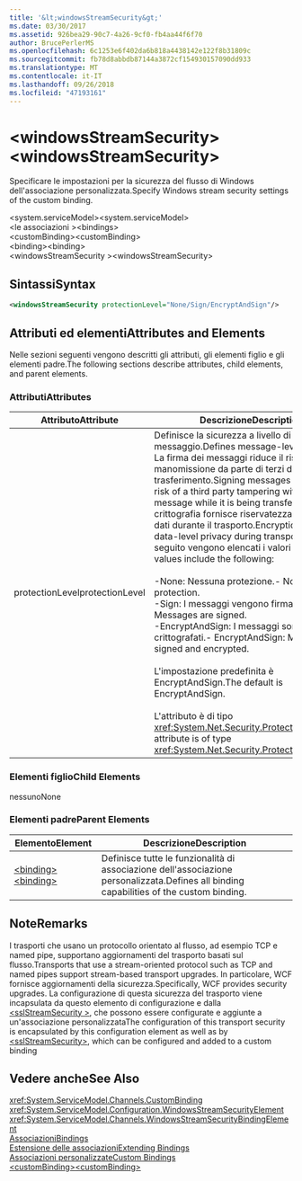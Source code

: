 ```yaml
---
title: '&lt;windowsStreamSecurity&gt;'
ms.date: 03/30/2017
ms.assetid: 926bea29-90c7-4a26-9cf0-fb4aa44f6f70
author: BrucePerlerMS
ms.openlocfilehash: 6c1253e6f402da6b818a4438142e122f8b31809c
ms.sourcegitcommit: fb78d8abbdb87144a3872cf154930157090dd933
ms.translationtype: MT
ms.contentlocale: it-IT
ms.lasthandoff: 09/26/2018
ms.locfileid: "47193161"
---
```

# <a name="ltwindowsstreamsecuritygt"></a><span data-ttu-id="78cc4-102">&lt;windowsStreamSecurity&gt;</span><span class="sxs-lookup"><span data-stu-id="78cc4-102">&lt;windowsStreamSecurity&gt;</span></span>
<span data-ttu-id="78cc4-103">Specificare le impostazioni per la sicurezza del flusso di Windows dell'associazione personalizzata.</span><span class="sxs-lookup"><span data-stu-id="78cc4-103">Specify Windows stream security settings of the custom binding.</span></span>  
  
 <span data-ttu-id="78cc4-104">\<system.serviceModel></span><span class="sxs-lookup"><span data-stu-id="78cc4-104">\<system.serviceModel></span></span>  
<span data-ttu-id="78cc4-105">\<le associazioni ></span><span class="sxs-lookup"><span data-stu-id="78cc4-105">\<bindings></span></span>  
<span data-ttu-id="78cc4-106">\<customBinding></span><span class="sxs-lookup"><span data-stu-id="78cc4-106">\<customBinding></span></span>  
<span data-ttu-id="78cc4-107">\<binding></span><span class="sxs-lookup"><span data-stu-id="78cc4-107">\<binding></span></span>  
<span data-ttu-id="78cc4-108">\<windowsStreamSecurity ></span><span class="sxs-lookup"><span data-stu-id="78cc4-108">\<windowsStreamSecurity></span></span>  
  
## <a name="syntax"></a><span data-ttu-id="78cc4-109">Sintassi</span><span class="sxs-lookup"><span data-stu-id="78cc4-109">Syntax</span></span>  
  
```xml  
<windowsStreamSecurity protectionLevel="None/Sign/EncryptAndSign"/>  
```  
  
## <a name="attributes-and-elements"></a><span data-ttu-id="78cc4-110">Attributi ed elementi</span><span class="sxs-lookup"><span data-stu-id="78cc4-110">Attributes and Elements</span></span>  
 <span data-ttu-id="78cc4-111">Nelle sezioni seguenti vengono descritti gli attributi, gli elementi figlio e gli elementi padre.</span><span class="sxs-lookup"><span data-stu-id="78cc4-111">The following sections describe attributes, child elements, and parent elements.</span></span>  
  
### <a name="attributes"></a><span data-ttu-id="78cc4-112">Attributi</span><span class="sxs-lookup"><span data-stu-id="78cc4-112">Attributes</span></span>  
  
|<span data-ttu-id="78cc4-113">Attributo</span><span class="sxs-lookup"><span data-stu-id="78cc4-113">Attribute</span></span>|<span data-ttu-id="78cc4-114">Descrizione</span><span class="sxs-lookup"><span data-stu-id="78cc4-114">Description</span></span>|  
|---------------|-----------------|  
|<span data-ttu-id="78cc4-115">protectionLevel</span><span class="sxs-lookup"><span data-stu-id="78cc4-115">protectionLevel</span></span>|<span data-ttu-id="78cc4-116">Definisce la sicurezza a livello di messaggio.</span><span class="sxs-lookup"><span data-stu-id="78cc4-116">Defines message-level security.</span></span> <span data-ttu-id="78cc4-117">La firma dei messaggi riduce il rischio di manomissione da parte di terzi durante il trasferimento.</span><span class="sxs-lookup"><span data-stu-id="78cc4-117">Signing messages mitigates the risk of a third party tampering with the message while it is being transferred.</span></span> <span data-ttu-id="78cc4-118">La crittografia fornisce riservatezza a livello di dati durante il trasporto.</span><span class="sxs-lookup"><span data-stu-id="78cc4-118">Encryption provides data-level privacy during transport.</span></span> <span data-ttu-id="78cc4-119">Di seguito vengono elencati i valori validi:</span><span class="sxs-lookup"><span data-stu-id="78cc4-119">Valid values include the following:</span></span><br /><br /> <span data-ttu-id="78cc4-120">-None: Nessuna protezione.</span><span class="sxs-lookup"><span data-stu-id="78cc4-120">-   None: No protection.</span></span><br /><span data-ttu-id="78cc4-121">-Sign: I messaggi vengono firmati.</span><span class="sxs-lookup"><span data-stu-id="78cc4-121">-   Sign: Messages are signed.</span></span><br /><span data-ttu-id="78cc4-122">-EncryptAndSign: I messaggi sono firmati e crittografati.</span><span class="sxs-lookup"><span data-stu-id="78cc4-122">-   EncryptAndSign: Messages are signed and encrypted.</span></span><br /><br /> <span data-ttu-id="78cc4-123">L'impostazione predefinita è EncryptAndSign.</span><span class="sxs-lookup"><span data-stu-id="78cc4-123">The default is EncryptAndSign.</span></span><br /><br /> <span data-ttu-id="78cc4-124">L'attributo è di tipo <xref:System.Net.Security.ProtectionLevel>.</span><span class="sxs-lookup"><span data-stu-id="78cc4-124">This attribute is of type <xref:System.Net.Security.ProtectionLevel>.</span></span>|  
  
### <a name="child-elements"></a><span data-ttu-id="78cc4-125">Elementi figlio</span><span class="sxs-lookup"><span data-stu-id="78cc4-125">Child Elements</span></span>  
 <span data-ttu-id="78cc4-126">nessuno</span><span class="sxs-lookup"><span data-stu-id="78cc4-126">None</span></span>  
  
### <a name="parent-elements"></a><span data-ttu-id="78cc4-127">Elementi padre</span><span class="sxs-lookup"><span data-stu-id="78cc4-127">Parent Elements</span></span>  
  
|<span data-ttu-id="78cc4-128">Elemento</span><span class="sxs-lookup"><span data-stu-id="78cc4-128">Element</span></span>|<span data-ttu-id="78cc4-129">Descrizione</span><span class="sxs-lookup"><span data-stu-id="78cc4-129">Description</span></span>|  
|-------------|-----------------|  
|[<span data-ttu-id="78cc4-130">\<binding></span><span class="sxs-lookup"><span data-stu-id="78cc4-130">\<binding></span></span>](../../../../../docs/framework/misc/binding.md)|<span data-ttu-id="78cc4-131">Definisce tutte le funzionalità di associazione dell'associazione personalizzata.</span><span class="sxs-lookup"><span data-stu-id="78cc4-131">Defines all binding capabilities of the custom binding.</span></span>|  
  
## <a name="remarks"></a><span data-ttu-id="78cc4-132">Note</span><span class="sxs-lookup"><span data-stu-id="78cc4-132">Remarks</span></span>  
 <span data-ttu-id="78cc4-133">I trasporti che usano un protocollo orientato al flusso, ad esempio TCP e named pipe, supportano aggiornamenti del trasporto basati sul flusso.</span><span class="sxs-lookup"><span data-stu-id="78cc4-133">Transports that use a stream-oriented protocol such as TCP and named pipes support stream-based transport upgrades.</span></span> <span data-ttu-id="78cc4-134">In particolare, WCF fornisce aggiornamenti della sicurezza.</span><span class="sxs-lookup"><span data-stu-id="78cc4-134">Specifically, WCF provides security upgrades.</span></span> <span data-ttu-id="78cc4-135">La configurazione di questa sicurezza del trasporto viene incapsulata da questo elemento di configurazione e dalla [ \<sslStreamSecurity >](../../../../../docs/framework/configure-apps/file-schema/wcf/sslstreamsecurity.md), che possono essere configurate e aggiunte a un'associazione personalizzata</span><span class="sxs-lookup"><span data-stu-id="78cc4-135">The configuration of this transport security is encapsulated by this configuration element  as well as by [\<sslStreamSecurity>](../../../../../docs/framework/configure-apps/file-schema/wcf/sslstreamsecurity.md), which can be configured and added to a custom binding</span></span>  
  
## <a name="see-also"></a><span data-ttu-id="78cc4-136">Vedere anche</span><span class="sxs-lookup"><span data-stu-id="78cc4-136">See Also</span></span>  
 <xref:System.ServiceModel.Channels.CustomBinding>  
 <xref:System.ServiceModel.Configuration.WindowsStreamSecurityElement>  
 <xref:System.ServiceModel.Channels.WindowsStreamSecurityBindingElement>  
 [<span data-ttu-id="78cc4-137">Associazioni</span><span class="sxs-lookup"><span data-stu-id="78cc4-137">Bindings</span></span>](../../../../../docs/framework/wcf/bindings.md)  
 [<span data-ttu-id="78cc4-138">Estensione delle associazioni</span><span class="sxs-lookup"><span data-stu-id="78cc4-138">Extending Bindings</span></span>](../../../../../docs/framework/wcf/extending/extending-bindings.md)  
 [<span data-ttu-id="78cc4-139">Associazioni personalizzate</span><span class="sxs-lookup"><span data-stu-id="78cc4-139">Custom Bindings</span></span>](../../../../../docs/framework/wcf/extending/custom-bindings.md)  
 [<span data-ttu-id="78cc4-140">\<customBinding></span><span class="sxs-lookup"><span data-stu-id="78cc4-140">\<customBinding></span></span>](../../../../../docs/framework/configure-apps/file-schema/wcf/custombinding.md)
